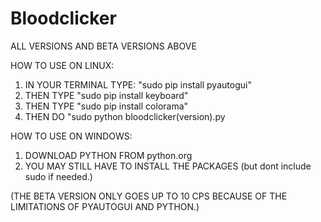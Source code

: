 # Bloodclicker
ALL VERSIONS AND BETA VERSIONS ABOVE

HOW TO USE ON LINUX:
1. IN YOUR TERMINAL TYPE: "sudo pip install pyautogui"
2. THEN TYPE "sudo pip install keyboard"
3. THEN TYPE "sudo pip install colorama"
4. THEN DO "sudo python bloodclicker(version).py

HOW TO USE ON WINDOWS:
1. DOWNLOAD PYTHON FROM python.org
2. YOU MAY STILL HAVE TO INSTALL THE PACKAGES (but dont include sudo if needed.)

(THE BETA VERSION ONLY GOES UP TO 10 CPS BECAUSE OF THE LIMITATIONS OF PYAUTOGUI AND PYTHON.)
